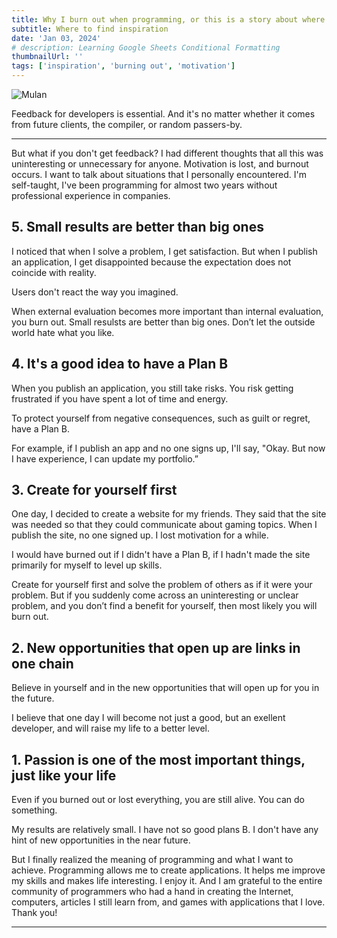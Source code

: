 ```yaml
---
title: Why I burn out when programming, or this is a story about where I get my inspiration
subtitle: Where to find inspiration
date: 'Jan 03, 2024'
# description: Learning Google Sheets Conditional Formatting
thumbnailUrl: ''
tags: ['inspiration', 'burning out', 'motivation']
---
```

<base target="_blank">

![Mulan][mulan]

Feedback for developers is essential. And it's no matter whether it comes from future clients, the compiler, or random passers-by.

***

But what if you don't get feedback? 
I had different thoughts that all this was uninteresting or unnecessary for anyone. Motivation is lost, and burnout occurs.
I want to talk about situations that I personally encountered.
I'm self-taught, I've been programming for almost two years without professional experience in companies.

## 5. Small results are better than big ones

I noticed that when I solve a problem, I get satisfaction. But when I publish an application, I get disappointed because the expectation does not coincide with reality.

Users don't react the way you imagined.

When external evaluation becomes more important than internal evaluation, you burn out. Small resulsts are better than big ones. Don’t let the outside world hate what you like.

## 4. It's a good idea to have a Plan B

When you publish an application, you still take risks. You risk getting frustrated if you have spent a lot of time and energy.

To protect yourself from negative consequences, such as guilt or regret, have a Plan B.

For example, if I publish an app and no one signs up, I'll say, "Okay. But now I have experience, I can update my portfolio.”

## 3. Create for yourself first

One day, I decided to create a website for my friends. They said that the site was needed so that they could communicate about gaming topics. When I publish the site, no one signed up. I lost motivation for a while.

I would have burned out if I didn't have a Plan B, if I hadn't made the site primarily for myself to level up skills.

Create for yourself first and solve the problem of others as if it were your problem. But if you suddenly come across an uninteresting or unclear problem, and you don’t find a benefit for yourself, then most likely
you will burn out.

## 2. New opportunities that open up are links in one chain

Believe in yourself and in the new opportunities that will open up for you in the future.

I believe that one day I will become not just a good, but an exellent developer, and will raise my life to a better level.

## 1. Passion is one of the most important things, just like your life

Even if you burned out or lost everything, you are still alive. You can do something.

My results are relatively small. I have not so good plans B. I don't have any hint of new opportunities in the near future.

But I finally realized the meaning of programming and what I want to achieve. Programming allows me to create applications. It helps me improve my skills and makes life interesting. I enjoy it. And I am grateful to the entire community of programmers who had a hand in creating the Internet, computers, articles I still learn from, and games with applications that I love. Thank you!

***

[mulan]: /images/3/mulan_i_will_make_a_man_out_of_you.png "Mulan"